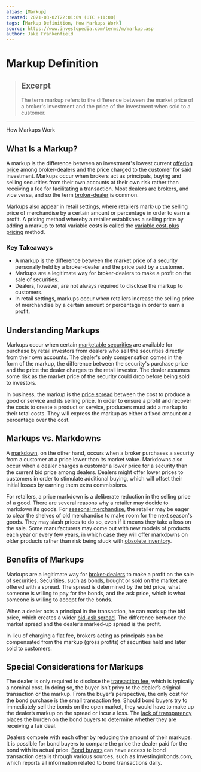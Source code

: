 ```yaml
---
alias: [Markup]
created: 2021-03-02T22:01:09 (UTC +11:00)
tags: [Markup Definition, How Markups Work]
source: https://www.investopedia.com/terms/m/markup.asp
author: Jake Frankenfield
---
```


# Markup Definition

> ## Excerpt
> The term markup refers to the difference between the market price of a broker's investment and the price of the investment when sold to a customer.

---

How Markups Work
## What Is a Markup?

A markup is the difference between an investment's lowest current [offering price](https://www.investopedia.com/terms/o/offeringprice.asp) among broker-dealers and the price charged to the customer for said investment. Markups occur when brokers act as principals, buying and selling securities from their own accounts at their own risk rather than receiving a fee for facilitating a transaction. Most dealers are brokers, and vice versa, and so the term [broker-dealer](https://www.investopedia.com/terms/b/broker-dealer.asp) is common.

Markups also appear in retail settings, where retailers mark-up the selling price of merchandise by a certain amount or percentage in order to earn a profit. A pricing method whereby a retailer establishes a selling price by adding a markup to total variable costs is called the [variable cost-plus pricing](https://www.investopedia.com/terms/v/variable-cost-plus-pricing.asp) method.

### Key Takeaways

-   A markup is the difference between the market price of a security personally held by a broker-dealer and the price paid by a customer.
-   Markups are a legitimate way for broker-dealers to make a profit on the sale of securities.
-   Dealers, however, are not always required to disclose the markup to customers.
-   In retail settings, markups occur when retailers increase the selling price of merchandise by a certain amount or percentage in order to earn a profit.

## Understanding Markups

Markups occur when certain [marketable securities](https://www.investopedia.com/ask/answers/033015/what-are-some-common-examples-marketable-securities.asp) are available for purchase by retail investors from dealers who sell the securities directly from their own accounts. The dealer's only compensation comes in the form of the markup, the difference between the security's purchase price and the price the dealer charges to the retail investor. The dealer assumes some risk as the market price of the security could drop before being sold to investors.

In business, the markup is the [price spread](https://www.investopedia.com/terms/s/spread.asp) between the cost to produce a good or service and its selling price. In order to ensure a profit and recover the costs to create a product or service, producers must add a markup to their total costs. They will express the markup as either a fixed amount or a percentage over the cost.

## Markups vs. Markdowns

A [markdown](https://www.investopedia.com/terms/m/markdown.asp), on the other hand, occurs when a broker purchases a security from a customer at a price lower than its market value. Markdowns also occur when a dealer charges a customer a lower price for a security than the current bid price among dealers. Dealers might offer lower prices to customers in order to stimulate additional buying, which will offset their initial losses by earning them extra commissions.

For retailers, a price markdown is a deliberate reduction in the selling price of a good. There are several reasons why a retailer may decide to markdown its goods. For [seasonal merchandise](https://www.investopedia.com/terms/s/seasonality.asp), the retailer may be eager to clear the shelves of old merchandise to make room for the next season's goods. They may slash prices to do so, even if it means they take a loss on the sale. Some manufacturers may come out with new models of products each year or every few years, in which case they will offer markdowns on older products rather than risk being stuck with [obsolete inventory](https://www.investopedia.com/terms/o/obsoleteinventory.asp).

## Benefits of Markups

Markups are a legitimate way for [broker-dealers](https://www.investopedia.com/investing/broker-dealer-firms/) to make a profit on the sale of securities. Securities, such as bonds, bought or sold on the market are offered with a spread. The spread is determined by the bid price, what someone is willing to pay for the bonds, and the ask price, which is what someone is willing to accept for the bonds.

When a dealer acts a principal in the transaction, he can mark up the bid price, which creates a wider [bid-ask spread](https://www.investopedia.com/terms/b/bid-askspread.asp). The difference between the market spread and the dealer’s marked-up spread is the profit.

In lieu of charging a flat fee, brokers acting as principals can be compensated from the markup (gross profits) of securities held and later sold to customers.

## Special Considerations for Markups

The dealer is only required to disclose the [transaction fee](https://www.investopedia.com/terms/t/transaction-fees.asp), which is typically a nominal cost. In doing so, the buyer isn’t privy to the dealer’s original transaction or the markup. From the buyer’s perspective, the only cost for the bond purchase is the small transaction fee. Should bond buyers try to immediately sell the bonds on the open market, they would have to make up the dealer’s markup on the spread or incur a loss. The [lack of transparency](https://www.investopedia.com/terms/t/transparency.asp) places the burden on the bond buyers to determine whether they are receiving a fair deal.

Dealers compete with each other by reducing the amount of their markups. It is possible for bond buyers to compare the price the dealer paid for the bond with its actual price. [Bond buyers](https://www.investopedia.com/terms/b/bond.asp) can have access to bond transaction details through various sources, such as Investinginbonds.com, which reports all information related to bond transactions daily.

